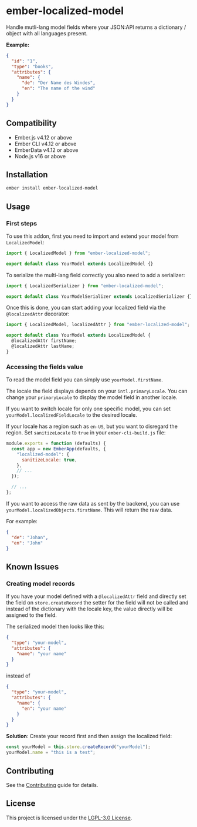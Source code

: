 # ember-localized-model

Handle mutli-lang model fields where your JSON:API returns a dictionary / object
with all languages present.

**Example:**

```json
{
  "id": "1",
  "type": "books",
  "attributes": {
    "name": {
      "de": "Der Name des Windes",
      "en": "The name of the wind"
    }
  }
}
```

## Compatibility

- Ember.js v4.12 or above
- Ember CLI v4.12 or above
- EmberData v4.12 or above
- Node.js v16 or above

## Installation

```bash
ember install ember-localized-model
```

## Usage

### First steps

To use this addon, first you need to import and extend your model from `LocalizedModel`:

```js
import { LocalizedModel } from "ember-localized-model";

export default class YourModel extends LocalizedModel {}
```

To serialize the multi-lang field correctly you also need to add a serializer:

```js
import { LocalizedSerializer } from "ember-localized-model";

export default class YourModelSerializer extends LocalizedSerializer {}
```

Once this is done, you can start adding your localized field via the `@localizedAttr` decorator:

```js
import { LocalizedModel, localizedAttr } from "ember-localized-model";

export default class YourModel extends LocalizedModel {
  @localizedAttr firstName;
  @localizedAttr lastName;
}
```

### Accessing the fields value

To read the model field you can simply use `yourModel.firstName`.

The locale the field displays depends on your `intl.primaryLocale`. You can
change your `primaryLocale` to display the model field in another locale.

If you want to switch locale for only one specific model, you can set
`yourModel.localizedFieldLocale` to the desired locale.

If your locale has a region such as `en-US`, but you want to disregard the
region. Set `sanitizeLocale` to `true` in your `ember-cli-build.js` file:

```js
module.exports = function (defaults) {
  const app = new EmberApp(defaults, {
    "localized-model": {
      sanitizeLocale: true,
    },
    // ...
  });

  // ...
};
```

If you want to access the raw data as sent by the backend, you can use
`yourModel.localizedObjects.firstName`. This will return the raw data.

For example:

```json
{
  "de": "Johan",
  "en": "John"
}
```

## Known Issues

### Creating model records

If you have your model defined with a `@localizedAttr` field and directly set the
field on `store.createRecord` the setter for the field will not be called and
instead of the dictionary with the locale key, the value directly will be assigned
to the field.

The serialized model then looks like this:

```json
{
  "type": "your-model",
  "attributes": {
    "name": "your name"
  }
}
```

instead of

```json
{
  "type": "your-model",
  "attributes": {
    "name": {
      "en": "your name"
    }
  }
}
```

**Solution**:
Create your record first and then assign the localized field:

```js
const yourModel = this.store.createRecord("yourModel");
yourModel.name = "this is a test";
```

## Contributing

See the [Contributing](CONTRIBUTING.md) guide for details.

## License

This project is licensed under the [LGPL-3.0 License](LICENSE).
